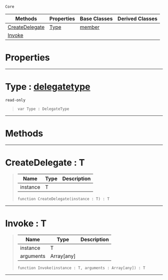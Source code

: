 `Core`

|Methods|Properties|Base Classes|Derived Classes|
|---|---|---|---|
|[ CreateDelegate](function.md#createdelegate-zilch-engi)|[ Type](function.md#type-zilch-engine-documen)|[member](member.md)| |
|[ Invoke](function.md#invoke-zilch-engine-docum)| | | |


 #  Properties


---  
 #  Type : [delegatetype](delegatetype.md)

 `read-only`

> 
> ``` lang=cpp, name=Nada
> var Type : DelegateType


---  
 #  Methods


---  
 #  CreateDelegate : T

> 
> |Name|Type|Description|
> |---|---|---|
> |instance|T| |
> ``` lang=cpp, name=Nada
> function CreateDelegate(instance : T) : T
> ``` 


---  
 #  Invoke : T

> 
> |Name|Type|Description|
> |---|---|---|
> |instance|T| |
> |arguments|Array[any]| |
> ``` lang=cpp, name=Nada
> function Invoke(instance : T, arguments : Array[any]) : T
> ``` 


---  
 

 